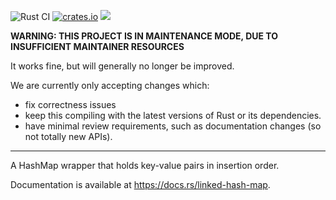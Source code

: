 ![Rust CI](https://github.com/contain-rs/linked-hash-map/workflows/Rust/badge.svg?branch=master) [![crates.io](https://img.shields.io/crates/v/linked-hash-map.svg)](https://crates.io/crates/linked-hash-map) [![](https://docs.rs/linked-hash-map/badge.svg)](https://docs.rs/linked-hash-map)


**WARNING: THIS PROJECT IS IN MAINTENANCE MODE, DUE TO INSUFFICIENT MAINTAINER RESOURCES**

It works fine, but will generally no longer be improved.

We are currently only accepting changes which:

* fix correctness issues
* keep this compiling with the latest versions of Rust or its dependencies.
* have minimal review requirements, such as documentation changes (so not totally new APIs).

------


A HashMap wrapper that holds key-value pairs in insertion order.

Documentation is available at https://docs.rs/linked-hash-map.
